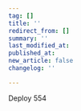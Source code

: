 ```yaml
---
tag: []
title: ''
redirect_from: []
summary: ''
last_modified_at: 
published_at: 
new_article: false
changelog: ''

---
```

Deploy 554